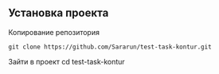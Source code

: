 ## Установка проекта
Копирование репозитория

    git clone https://github.com/Sararun/test-task-kontur.git
Зайти в проект
    cd test-task-kontur
